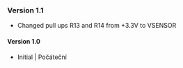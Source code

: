 ### Version 1.1
- Changed pull ups R13 and R14 from +3.3V to VSENSOR
#### Version 1.0
- Initial | Počáteční